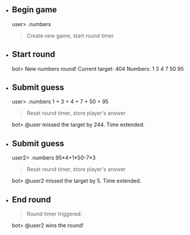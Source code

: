 
* ## Begin game

  user> .numbers
  > Create new game, start round timer

* ## Start round

  bot> New numbers round!
       Current target: 404
       Numbers: 1 3 4 7 50 95

* ## Submit guess

  user> .numbers 1 + 3 + 4 + 7 + 50 + 95
  > Reset round timer, store player's answer

  bot> @user missed the target by 244. Time extended.


* ## Submit guess
  user2> .numbers 95\*4+1\*50-7\*3
  > Reset round timer, store player's answer

  bot> @user2 missed the target by 5. Time extended.


* ## End round
  > Round timer triggered:

  bot> @user2 wins the round!
